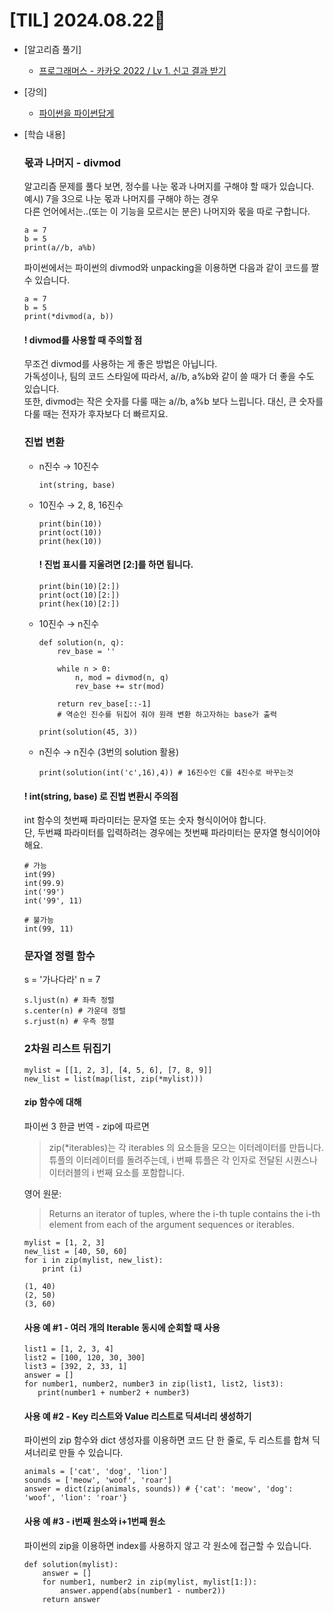 # [TIL] 2024.08.22📒

 
* [알고리즘 풀기]
  * [프로그래머스 - 카카오 2022 / Lv 1. 신고 결과 받기](https://haemggi.tistory.com/67)
 
* [강의]
  * [파이썬을 파이썬답게](https://school.programmers.co.kr/learn/courses/4008/4008-%ED%8C%8C%EC%9D%B4%EC%8D%AC%EC%9D%84-%ED%8C%8C%EC%9D%B4%EC%8D%AC%EB%8B%B5%EA%B2%8C)

* [학습 내용]
  
  ### 몫과 나머지 - divmod

  알고리즘 문제를 풀다 보면, 정수를 나눈 몫과 나머지를 구해야 할 때가 있습니다.<br> 예시) 7을 3으로 나눈 몫과 나머지를 구해야 하는 경우<br> 다른 언어에서는..(또는 이 기능을 모르시는 분은) 나머지와 몫을 따로 구합니다.
  ```
  a = 7
  b = 5
  print(a//b, a%b)
  ```

  파이썬에서는 파이썬의 divmod와 unpacking을 이용하면 다음과 같이 코드를 짤 수 있습니다.
  ```
  a = 7
  b = 5
  print(*divmod(a, b))
  ```

  #### ! divmod를 사용할 때 주의할 점
  무조건 divmod를 사용하는 게 좋은 방법은 아닙니다.<br> 가독성이나, 팀의 코드 스타일에 따라서, a//b, a%b와 같이 쓸 때가 더 좋을 수도 있습니다.<br> 또한, divmod는 작은 숫자를 다룰 때는 a//b, a%b 보다 느립니다. 대신, 큰 숫자를 다룰 때는 전자가 후자보다 더 빠르지요.

  
  ### 진법 변환

  - n진수  → 10진수
     ```
     int(string, base)
     ```
 
   - 10진수  → 2, 8, 16진수
     ```
     print(bin(10))
     print(oct(10))
     print(hex(10))
     ```
     #### ! 진법 표시를 지울려면 [2:]를 하면 됩니다.
     ```
     print(bin(10)[2:])
     print(oct(10)[2:])
     print(hex(10)[2:])
     ```
 
 
  - 10진수  → n진수
     ```
     def solution(n, q):
         rev_base = ''
     
         while n > 0:
             n, mod = divmod(n, q)
             rev_base += str(mod)
     
         return rev_base[::-1] 
         # 역순인 진수를 뒤집어 줘야 원래 변환 하고자하는 base가 출력
         
     print(solution(45, 3))
     ```
 
  - n진수 → n진수 (3번의 solution 활용)
     ```
     print(solution(int('c',16),4)) # 16진수인 C를 4진수로 바꾸는것
     ```

  #### ! int(string, base) 로 진법 변환시 주의점
  int 함수의 첫번째 파라미터는 문자열 또는 숫자 형식이어야 합니다.<br> 단, 두번쨰 파라미터를 입력하려는 경우에는 첫번째 파라미터는 문자열 형식이어야해요.

  ```
  # 가능
  int(99)
  int(99.9)
  int('99')
  int('99', 11)
  
  # 불가능
  int(99, 11)
  ```

  ### 문자열 정렬 함수
  
  s = '가나다라'
  n = 7

  ```
  s.ljust(n) # 좌측 정렬
  s.center(n) # 가운데 정렬
  s.rjust(n) # 우측 정렬
  ```

  ### 2차원 리스트 뒤집기
  
  ```
  mylist = [[1, 2, 3], [4, 5, 6], [7, 8, 9]]
  new_list = list(map(list, zip(*mylist)))
  ```

  #### zip 함수에 대해
  파이썬 3 한글 번역 - zip에 따르면
  > zip(*iterables)는 각 iterables 의 요소들을 모으는 이터레이터를 만듭니다. <br> 튜플의 이터레이터를 돌려주는데, i 번째 튜플은 각 인자로 전달된 시퀀스나 이터러블의 i 번째 요소를 포함합니다.

  
  영어 원문:
  > Returns an iterator of tuples, where the i-th tuple contains the i-th element from each of the argument sequences or iterables.
  ```
  mylist = [1, 2, 3]
  new_list = [40, 50, 60]
  for i in zip(mylist, new_list):
      print (i)
  
  (1, 40)
  (2, 50)
  (3, 60)
  ```
  
  #### 사용 예 #1 - 여러 개의 Iterable 동시에 순회할 때 사용
  ```
  list1 = [1, 2, 3, 4]
  list2 = [100, 120, 30, 300]
  list3 = [392, 2, 33, 1]
  answer = []
  for number1, number2, number3 in zip(list1, list2, list3):
     print(number1 + number2 + number3)
  ```
  
  #### 사용 예 #2 - Key 리스트와 Value 리스트로 딕셔너리 생성하기
  파이썬의 zip 함수와 dict 생성자를 이용하면 코드 단 한 줄로, 두 리스트를 합쳐 딕셔너리로 만들 수 있습니다.
  
  ```
  animals = ['cat', 'dog', 'lion']
  sounds = ['meow', 'woof', 'roar']
  answer = dict(zip(animals, sounds)) # {'cat': 'meow', 'dog': 'woof', 'lion': 'roar'}
  ```

  #### 사용 예 #3 - i번째 원소와 i+1번째 원소
  파이썬의 zip을 이용하면 index를 사용하지 않고 각 원소에 접근할 수 있습니다.
  
  ```
  def solution(mylist):
      answer = []
      for number1, number2 in zip(mylist, mylist[1:]):
          answer.append(abs(number1 - number2))
      return answer
  ```
